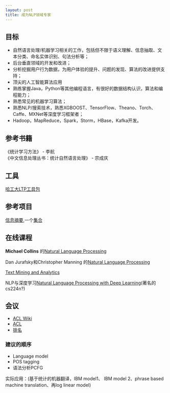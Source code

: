```yaml
---
layout: post
title: 成为NLP领域专家
---
```

## 目标
- 自然语言处理/机器学习相关的工作，包括但不限于语义理解、信息抽取、文本分类、命名实体识别、句法分析等；
- 后台垂直领域的开发和改进；
- 分析挖掘用户行为数据，为用户体验的提升、问题的发现、算法的改进提供支持；
- 顶尖的人工智能算法应用
- 熟练掌握Java，Python等其他编程语言，有很好的数据结构认识，算法和编程能力；
- 熟悉常见的机器学习算法；
- 熟悉NLP/搜索技术，熟悉XGBOOST、TensorFlow、Theano、Torch、Caffe、MXNet等深度学习框架者；
- Hadoop，MapReduce，Spark，Storm，HBase，Kafka开发。  


## 参考书籍
《统计学习方法》 - 李航  
《中文信息处理丛书：统计自然语言处理》 - 宗成庆


## 工具
[哈工大LTP工具包](https://github.com/HIT-SCIR/ltp)

## 参考项目
[信息摘要](https://github.com/harvardnlp/NAMAS),一个[集合](https://github.com/icoxfog417/awesome-text-summarization)

## 在线课程
**Michael Collins** 的[Natural Language Processing ]()

Dan Jurafsky和Christopher Manning 的[Natural Language Processing](https://www.youtube.com/watch?v=3Dt_yh1mf_U&list=PLQiyVNMpDLKnZYBTUOlSI9mi9wAErFtFm)  

[Text Mining and Analytics](https://www.youtube.com/playlist?list=PLLssT5z_DsK8Xwnh_0bjN4KNT81bekvtt)  


NLP与深度学习[Natural Language Processing with Deep Learning](https://www.youtube.com/watch?v=OQQ-W_63UgQ)(著名的cs224n?)



## 会议
- [ACL Wiki](https://aclweb.org/aclwiki/Main_Page)
- [ACL](http://www.aclweb.org/anthology/)
- [排名](https://scholar.google.ca/citations?view_op=top_venues&hl=en&vq=eng_computationallinguistics)


### 建议的顺序
 - Language model 
 - POS tagging
 - 语法分析PCFG
 
 实际应用：(基于统计的机器翻译，IBM model1、 IBM model 2、phrase based machine translation、再log linear model)

  

